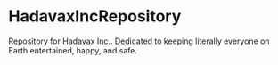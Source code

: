 # HadavaxIncRepository
Repository for Hadavax Inc.. Dedicated to keeping literally everyone on Earth entertained, happy, and safe.
